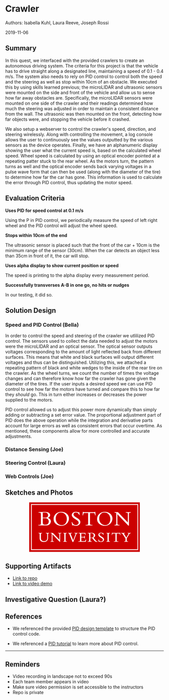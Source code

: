 # Crawler
Authors: Isabella Kuhl, Laura Reeve, Joseph Rossi

2019-11-06

## Summary

In this quest, we interfaced with the provided crawlers to create an autonomous driving system. The criteria for this project is that the vehicle has to drive straight along a designated line, maintaining a speed of 0.1 - 0.4 m/s. The system also needs to rely on PID control to control both the speed and the steering as well as stop within 10cm of an obstacle. We executed this by using skills learned previous; the microLIDAR and ultrasonic sensors were mounted on the side and front of the vehicle and allow us to sense how far away obstacles are. Specifically, the microLIDAR sensors were mounted on one side of the crawler and their readings determined how much the steering was adjusted in order to maintain a consistent distance from the wall. The ultrasonic was then mounted on the front, detecting how far objects were, and stopping the vehicle before it crashed.


We also setup a webserver to control the crawler's speed, direction, and steering wirelessly. Along with controlling the movement, a log console allows the user to continuously see the values outputted by the various sensors as the device operates. Finally, we have an alphanumeric display showing the user what the current speed is, based on the calculated wheel speed. Wheel speed is calculated by using an optical encoder pointed at a repeating patter stuck to the rear wheel. As the motors turn, the pattern turns as well and the optical encoder sends back varying voltages in a pulse wave form that can then be used (along with the diameter of the tire) to determine how far the car has gone. This information is used to calculate the error through PID control, thus updating the motor speed.


## Evaluation Criteria

**Uses PID for speed control at 0.1 m/s**

Using the P in PID control, we periodically measure the speed
of left right wheel and the PID control will adjust the wheel speed.

**Stops within 10cm of the end**

The ultrasonic sensor is placed such that the front of the car + 10cm is
the minimum range of the sensor (30cm). When the car detects an object
less than 35cm in front of it, the car will stop.


**Uses alpha display to show current position or speed**

The speed is printing to the alpha display every measurement period.


**Successfully transverses A-B in one go, no hits or nudges**

In our testing, it did so.


## Solution Design

### Speed and PID Control (Bella)

In order to control the speed and steering of the crawler we utlilized PID control. The sensors used to collect the data needed to adjust the motors were the microLIDAR and an optical sensor. The optical sensor outputs voltages corresponding to the amount of light reflected back from different surfaces. This means that white and black surfaces will output different voltages and thus can be distinguished. Utilizing this, we attached a repeating pattern of black and white wedges to the inside of the rear tire on the crawler. As the wheel turns, we count the number of times the voltage changes and can therefore know how far the crawler has gone given the diameter of the tires. If the user inputs a desired speed we can use PID control to see how far the motors have turned and compare this to how far they *should* go. This in turn either increases or decreases the power supplied to the motors.

PID control allowed us to adjust this power more dynamically than simply adding or subtracting a set error value. The proportional adjustment part of PID does the above operation while the integration and derivative parts account for large errors as well as consistent errors that occur overtime. As mentioned, these components allow for more controlled and accurate adjustments.


### Distance Sensing (Joe)

### Steering Control (Laura)

### Web Controls (Joe)


## Sketches and Photos
<center><img src="./images/example.png" width="70%" /></center>  
<center> </center>


## Supporting Artifacts
- [Link to repo](https://github.com/BU-EC444/Team15-Kuhl-Reeve-Rossi/tree/master/quest-4)
- [Link to video demo]()


## Investigative Question (Laura?)


## References

* We referenced the provided [PID design template](http://whizzer.bu.edu/briefs/design-patterns/dp-pid) to structure the PID control code.

* We referenced a [PID tutorial](https://www.teachmemicro.com/arduino-pid-control-tutorial/) to learn more about PID control.

-----

## Reminders

- Video recording in landscape not to exceed 90s
- Each team member appears in video
- Make sure video permission is set accessible to the instructors
- Repo is private
